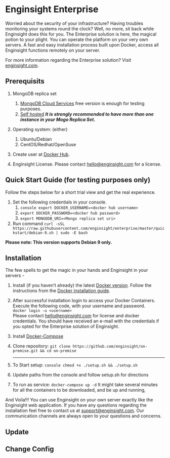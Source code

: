 # Enginsight Enterprise 
Worried about the security of your infrastructure? Having troubles monitoring your systems round the clock? Well, no more, sit back while Enginsight does this for you. 
The Enterprise solution is here, the magical potion to your plight. You can operate the platform on your very own servers. A fast and easy installation process built upon Docker, 
access all Enginsight functions remotely on your server. 

For more information regarding the Enterprise solution? Visit [enginsight.com](https://enginsight.com/enterprise/).

## Prerequisits
1. MongoDB replica set
    1. [MongoDB Cloud Services](https://www.mongodb.com/cloud) free version is enough for testing purposes.
    2. [Self hosted](https://docs.mongodb.com/manual/tutorial/deploy-replica-set/)
    **_It is strongly recommended to have more than one instance in your Mogo Replica Set_.**
2. Operating system: (either)
    1. Ubuntu/Debian
    2. CentOS/Redhat/OpenSuse
3. Create user at [Docker Hub](https://id.docker.com/login/). 

4. Enginsight License. Please contact hello@enginsight.com for a license.



## Quick Start Guide (for testing purposes only)
Follow the steps below for a short trial view and get the real experience. 
1. Set the following credentials in your console.
    1. ```console export DOCKER_USERNAME=<docker hub username>```
    2. ```export DOCKER_PASSWORD=<docker hub password>```
    3. ```export MONGODB_URI=<Mongo replica set uri>```
2. Run command ```curl -sSL https://raw.githubusercontent.com/enginsight/enterprise/master/quickstart/debian-9.sh | sudo -E bash```

**Please note: This version supports Debian 9 only.**

## Installation
The few spells to get the magic in your hands and Enginsight in your servers - 

1. Install (if you haven’t already) the latest [Docker version](https://docs.docker.com/install/). Follow the instructions from the [Docker installation guide](https://docs.docker.com/machine/install-machine/).
2. After successful installation login to access your Docker Containers. Execute the following code, with your username and password.\
```docker login -u <username>```\
   Please contact hello@enginsight.com for license and docker credentials. You should have received an e-mail with the credentials if you opted for the Enterprise solution of Enginsight.
3. Install [Docker-Compose](https://docs.docker.com/compose/install/)
4. Clone repository: ```git clone https://github.com/enginsight/on-premise.git && cd on-premise```

   -------------------------------------------------------------------------------------------------------------------

1. To Start setup:  ```console chmod +x ./setup.sh && ./setup.sh```

2. Update paths from the console and follow setup.sh for directions

3. To run as service: ```docker-compose up -d```
It might take several minutes for all the containers to be downloaded, and be up and running, 

And Voila!!! You can use Enginsight on your own server exactly like the Enginsight web application. 
If you have any questions regarding the installation feel free to contact us at support@enginsight.com. Our communication channels are always open to your questions and concerns.

## Update

## Change Config
